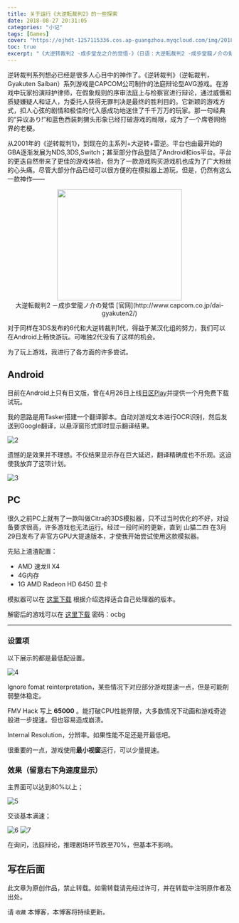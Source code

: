 ```yaml
---
title: 关于运行《大逆転裁判2》的一些探索
date: 2018-08-27 20:31:05
categories: "小记"
tags: [Games]
cover: "https://ojhdt-1257115336.cos.ap-guangzhou.myqcloud.com/img/20180827/0.png"
toc: true
excerpt: "《大逆转裁判2 -成步堂龙之介的觉悟-》（日语：大逆転裁判2 -成歩堂龍ノ介の覺悟-）是由卡普空开发的文字冒险游戏，于2017年8月3日在任天堂3DS平台发行。"
---
```

逆转裁判系列想必已经是很多人心目中的神作了。《逆转裁判》（逆転裁判，Gyakuten Saiban）系列游戏是CAPCOM公司制作的法庭辩论型AVG游戏。在游戏中玩家扮演辩护律师，在假象规则的序审法庭上与检察官进行辩论，通过威慑和质疑嫌疑人和证人，为委托人获得无罪判决是最终的胜利目的。它新颖的游戏方式，扣人心弦的剧情和极佳的代入感成功地迷住了千千万万的玩家。那一句经典的“异议あり!”和蓝色西装刺猬头形象已经打破游戏的局限，成为了一个席卷网络界的老梗。

从2001年的《逆转裁判1》，到现在的主系列+大逆转+雷逆。平台也由最开始的GBA逐渐发展为NDS,3DS,Switch；甚至部分作品登陆了Android和ios平台。平台的更迭自然带来了更佳的游戏体验，但为了一款游戏购买游戏机也成为了广大粉丝的心头痛。尽管大部分作品已经可以很方便的在模拟器上游玩，但是，仍然有这么一款神作——

<div align=center>
<img src="https://ojhdt-1257115336.cos.ap-guangzhou.myqcloud.com/img/20180827/1.png" width="280" height="250" />
</div>
<div align=center>
大逆転裁判2 －成歩堂龍ノ介の覺悟
[官网](http://www.capcom.co.jp/dai-gyakuten2/)
</div>

对于同样在3DS发布的6代和大逆转裁判1代，得益于某汉化组的努力，我们可以在Android上畅快游玩。可唯独2代没有了这样的机会。

为了玩上游戏，我进行了各方面的许多尝试。

## Android

目前在Android上只有日文版，曾在4月26日上线[日区Play](https://play.google.com/store/apps/details?id=jp.co.capcom.daigyakusai2jp&hl=zh)并提供一个月免费下载试玩。

我的思路是用Tasker搭建一个翻译脚本。自动对游戏文本进行OCR识别，然后发送到Google翻译，以悬浮窗形式即时显示翻译结果。

![2](https://ojhdt-1257115336.cos.ap-guangzhou.myqcloud.com/img/20180827/2.png)

遗憾的是效果并不理想。不仅结果显示存在巨大延迟，翻译精确度也不乐观。这迫使我放弃了这项计划。

![3](https://ojhdt-1257115336.cos.ap-guangzhou.myqcloud.com/img/20180827/3.png)

## PC

很久之前PC上就有了一款叫做Citra的3DS模拟器，只不过当时优化的不好，对设备要求很高，许多游戏也无法运行。经过一段时间的更新，直到 山猫二四 在3月29日发布了非官方GPU大提速版本，才使我开始尝试使用这款模拟器。

先贴上渣渣配置：

- AMD 速龙II X4
- 4G内存
- 1G AMD Radeon HD 6450 显卡

模拟器可以在 [这里下载](https://tieba.baidu.com/p/5624999673?red_tag=0659458128) 根据介绍选择适合自己处理器的版本。

解密后的游戏可以在 [这里下载](https://pan.baidu.com/s/1huGUGwNeY5ilU6_Rt7Qgww) 密码：ocbg

---

### 设置项

以下展示的都是最低配设置。

![4](https://ojhdt-1257115336.cos.ap-guangzhou.myqcloud.com/img/20180827/4.png)

Ignore fomat reinterpretation，某些情况下对应部分游戏提速一点，但是可能削弱整体稳定。

FMV Hack 写上 **65000** 。能打破CPU性能界限，大多数情况下动画和游戏奇迹般进一步提速。但也容易造成崩溃。

Internal Resolution，分辨率。如果性能不足还是开最低吧。

很重要的一点，游戏使用**最小视窗**运行，可以少量提速。

### 效果（留意右下角速度显示）

主界面可以达到80%以上；

![5](https://ojhdt-1257115336.cos.ap-guangzhou.myqcloud.com/img/20180827/5.png)

交谈基本满速；

![6](https://ojhdt-1257115336.cos.ap-guangzhou.myqcloud.com/img/20180827/6.png)
![7](https://ojhdt-1257115336.cos.ap-guangzhou.myqcloud.com/img/20180827/7.png)

在询问，法庭辩论，推理剧场环节跌至70%，但基本不影响。

## 写在后面
此文章为原创作品，禁止转载。如需转载请先经过许可，并在转载中注明原作者及出处。

请 `收藏` 本博客，本博客将持续更新。



